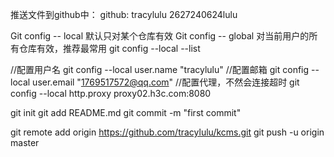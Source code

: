 推送文件到github中：
github:
tracylulu  2627240624lulu

Git config -- local    默认只对某个仓库有效
Git config -- global  对当前用户的所有仓库有效，推荐最常用
git config --local --list

//配置用户名
git config --local user.name  "tracylulu"
//配置邮箱
git config --local user.email "1769517572@qq.com"
//配置代理，不然会连接超时
git config --local http.proxy proxy02.h3c.com:8080


git init
git add README.md
git commit -m "first commit"

git remote add origin https://github.com/tracylulu/kcms.git
git push -u origin master